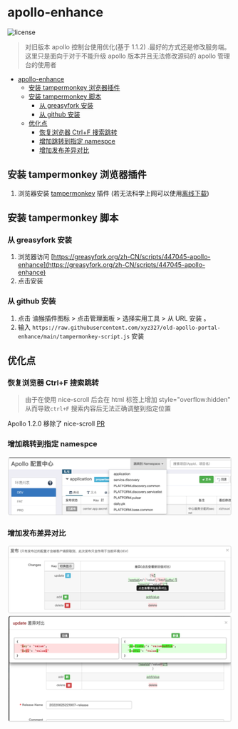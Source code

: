 # apollo-enhance

![license](https://img.shields.io/github/license/xyz327/old-apollo-portal-enhance?style=flat-square)

> 对旧版本 apollo 控制台使用优化(基于 1.1.2)  .最好的方式还是修改服务端。  
> 这里只是面向于对于不能升级 apollo 版本并且无法修改源码的 apollo 管理台的使用者

- [apollo-enhance](#apollo-enhance)
  - [安装 tampermonkey 浏览器插件](#安装-tampermonkey-浏览器插件)
  - [安装 tampermonkey 脚本](#安装-tampermonkey-脚本)
    - [从 greasyfork 安装](#从-greasyfork-安装)
    - [从 github 安装](#从-github-安装)
  - [优化点](#优化点)
    - [恢复浏览器 Ctrl+F 搜索跳转](#恢复浏览器-ctrlf-搜索跳转)
    - [增加跳转到指定 namespce](#增加跳转到指定-namespce)
    - [增加发布差异对比](#增加发布差异对比)
  
## 安装 tampermonkey 浏览器插件

1. 浏览器安装 [tampermonkey](https://www.tampermonkey.net/) 插件 (若无法科学上网可以使用[离线下载](https://www.crx4.com/27046.html))

## 安装 tampermonkey 脚本

### 从 greasyfork 安装

 <!-- 1. 浏览器访问 [https://greasyfork.org/zh-CN/scripts/455123-apollo-enhance-v2](https://greasyfork.org/zh-CN/scripts/455123-apollo-enhance-v2) -->
 1. 浏览器访问 [https://greasyfork.org/zh-CN/scripts/447045-apollo-enhance](https://greasyfork.org/zh-CN/scripts/447045-apollo-enhance)
 2. 点击安装

### 从 github 安装

1. 点击 油猴插件图标 > 点击管理面板 > 选择实用工具 > 从 URL 安装 。
2. 输入  `https://raw.githubusercontent.com/xyz327/old-apollo-portal-enhance/main/tampermonkey-script.js`  安装

## 优化点

### 恢复浏览器 Ctrl+F 搜索跳转

> 由于在使用 nice-scroll 后会在 html 标签上增加 style="overflow:hidden" 从而导致`ctrl+F` 搜索内容后无法正确调整到指定位置

Apollo 1.2.0 移除了 nice-scroll [PR](https://github.com/apolloconfig/apollo/pull/1621)

### 增加跳转到指定 namespce

![gotoNamespace](doc/gotoNamespace.png)

### 增加发布差异对比

![change-diff-1](doc/change-diff-1.png)
![change-diff-2](doc/change-diff-2.png)




